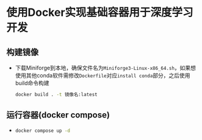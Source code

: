# 使用Docker实现基础容器用于深度学习开发
## 构建镜像
- 下载Miniforge到本地，确保文件名为`Miniforge3-Linux-x86_64.sh`，如果想使用其他conda软件需修改`Dockerfile`对应`install conda`部分，之后使用build命令构建
  ```bash
  docker build . -t 镜像名:latest
  ```
## 运行容器(docker compose)
- ```bash
  docker compose up -d
  ```
